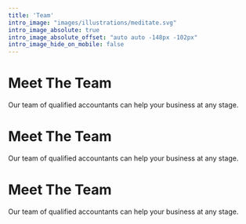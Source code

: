 ```yaml
---
title: 'Team'
intro_image: "images/illustrations/meditate.svg"
intro_image_absolute: true
intro_image_absolute_offset: "auto auto -148px -102px"
intro_image_hide_on_mobile: false
---
```


# Meet The Team

Our team of qualified accountants can help your business at any stage. 

# Meet The Team

Our team of qualified accountants can help your business at any stage. 

# Meet The Team

Our team of qualified accountants can help your business at any stage. 
